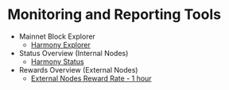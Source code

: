 # Monitoring and Reporting Tools

* Mainnet Block Explorer
  * [Harmony Explorer](https://explorer.harmony.one/)
* Status Overview \(Internal Nodes\)
  * [Harmony Status](https://status.harmony.one/)
* Rewards Overview \(External Nodes\)
  * [External Nodes Reward Rate - 1 hour](https://harmony.one/1h)

